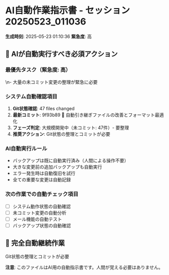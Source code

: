 # AI自動作業指示書 - セッション20250523_011036

**生成時刻**: 2025-05-23 01:10:36
**緊急度**: 高

## 🤖 AIが自動実行すべき必須アクション

### 最優先タスク（緊急度: 高）
\n- 大量の未コミット変更の整理が緊急に必要

### システム自動確認項目
1. **Git状態確認**: 47 files changed
2. **最新コミット**: 9f93b89 📝 自動引き継ぎファイルの改善とフォーマット最適化
3. **フェーズ判定**: 大規模開発中（未コミット: 47件）- 要整理
4. **推奨アクション**: Git状態の整理とコミットが必要

### AI自動実行ルール
- バックアップは既に自動実行済み（人間による操作不要）
- 大きな変更前の追加バックアップも自動実行
- エラー発生時は自動復旧を試行
- 全ての重要な変更は自動記録

### 次の作業での自動チェック項目
- [ ] システム動作状態の自動確認
- [ ] 未コミット変更の自動分析
- [ ] メール機能の自動テスト
- [ ] バックアップ状態の自動確認

## 🔄 完全自動継続作業
Git状態の整理とコミットが必要

**注意**: このファイルはAI用の自動指示書です。人間が覚える必要はありません。
